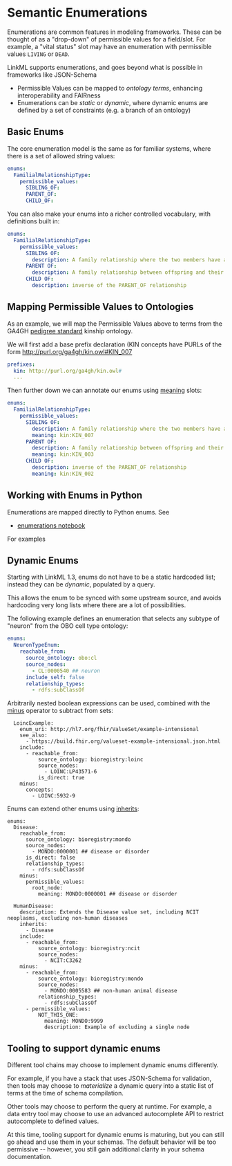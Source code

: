 # Semantic Enumerations

Enumerations are common features in modeling frameworks. These can be
thought of as a "drop-down" of permissible values for a
field/slot. For example, a "vital status" slot may have an enumeration
with permissible values `LIVING` or `DEAD`.

LinkML supports enumerations, and goes beyond what is possible in frameworks like JSON-Schema

- Permissible Values can be mapped to *ontology terms*, enhancing interoperability and FAIRness
- Enumerations can be *static* or *dynamic*, where dynamic enums are defined by a set of constraints (e.g. a branch of an ontology)

## Basic Enums

The core enumeration model is the same as for familiar systems, where there is a set of allowed string values:


```yaml
enums:
  FamilialRelationshipType:
    permissible_values:
      SIBLING_OF:
      PARENT_OF:
      CHILD_OF:
```

You can also make your enums into a richer controlled vocabulary, with definitions built in:

```yaml
enums:
  FamilialRelationshipType:
    permissible_values:
      SIBLING OF:
        description: A family relationship where the two members have a parent on common
      PARENT OF:
        description: A family relationship between offspring and their parent
      CHILD OF:
        description: inverse of the PARENT_OF relationship
```


## Mapping Permissible Values to Ontologies

As an example, we will map the Permissible Values above to terms from the GA4GH [pedigree standard](https://github.com/GA4GH-Pedigree-Standard/) kinship ontology.

We will first add a base prefix declaration (KIN concepts have PURLs of the form http://purl.org/ga4gh/kin.owl#KIN_007

```yaml
prefixes:
  kin: http://purl.org/ga4gh/kin.owl#
  ...
```

Then further down we can annotate our enums using [meaning](https://w3id.org/linkml/meaning) slots:

```yaml
enums:
  FamilialRelationshipType:
    permissible_values:
      SIBLING OF:
        description: A family relationship where the two members have a parent on common
        meaning: kin:KIN_007
      PARENT OF:
        description: A family relationship between offspring and their parent
        meaning: kin:KIN_003
      CHILD OF:
        description: inverse of the PARENT_OF relationship
        meaning: kin:KIN_002
```


## Working with Enums in Python

Enumerations are mapped directly to Python enums. See 

 * [enumerations notebook](https://github.com/linkml/linkml/blob/main/notebooks/enumerations.ipynb)

For examples

## Dynamic Enums

Starting with LinkML 1.3, enums do not have to be a static hardcoded list; instead they can be *dynamic*, populated by a query.

This allows the enum to be synced with some upstream source, and avoids hardcoding very long lists where there are a lot of possibilities.

The following example defines an enumeration that selects any subtype of "neuron" from the OBO cell type ontology:

```yaml
enums:
  NeuronTypeEnum:
    reachable_from:
      source_ontology: obo:cl
      source_nodes:
        - CL:0000540 ## neuron
      include_self: false
      relationship_types:
        - rdfs:subClassOf
```

Arbitrarily nested boolean expressions can be used, combined with the [minus](https://w3id.org/linkml/minus) operator to subtract from sets:

```
  LoincExample:
    enum_uri: http://hl7.org/fhir/ValueSet/example-intensional
    see_also:
      - https://build.fhir.org/valueset-example-intensional.json.html
    include:
      - reachable_from:
          source_ontology: bioregistry:loinc
          source_nodes:
            - LOINC:LP43571-6
          is_direct: true
    minus:
      concepts:
        - LOINC:5932-9
```

Enums can extend other enums using [inherits](https://w3id.org/linkml/inherits):

```
enums:
  Disease:
    reachable_from:
      source_ontology: bioregistry:mondo
      source_nodes:
        - MONDO:0000001 ## disease or disorder
      is_direct: false
      relationship_types:
        - rdfs:subClassOf
    minus:
      permissible_values:
        root_node:
          meaning: MONDO:0000001 ## disease or disorder

  HumanDisease:
    description: Extends the Disease value set, including NCIT neoplasms, excluding non-human diseases
    inherits:
      - Disease
    include:
      - reachable_from:
          source_ontology: bioregistry:ncit
          source_nodes:
            - NCIT:C3262
    minus:
      - reachable_from:
          source_ontology: bioregistry:mondo
          source_nodes:
            - MONDO:0005583 ## non-human animal disease
          relationship_types:
            - rdfs:subClassOf
      - permissible_values:
          NOT_THIS_ONE:
            meaning: MONDO:9999
            description: Example of excluding a single node
```

## Tooling to support dynamic enums

Different tool chains may choose to implement dynamic enums differently.

For example, if you have a stack that uses JSON-Schema for validation,
then tools may choose to *materialize* a dynamic query into a static
list of terms at the time of schema compilation.

Other tools may choose to perform the query at runtime. For example, a
data entry tool may choose to use an advanced autocomplete API to
restrict autocomplete to defined values.

At this time, tooling support for dynamic enums is maturing, but you
can still go ahead and use them in your schemas. The default behavior
will be too permissive -- however, you still gain additional clarity
in your schema documentation.
